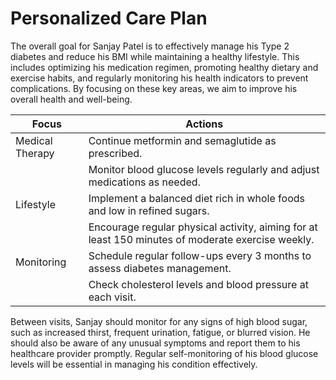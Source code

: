 # Personalized Care Plan

The overall goal for Sanjay Patel is to effectively manage his Type 2 diabetes and reduce his BMI while maintaining a healthy lifestyle. This includes optimizing his medication regimen, promoting healthy dietary and exercise habits, and regularly monitoring his health indicators to prevent complications. By focusing on these key areas, we aim to improve his overall health and well-being.

| Focus               | Actions                                                  |
|---------------------|---------------------------------------------------------|
| Medical Therapy     | Continue metformin and semaglutide as prescribed.      |
|                     | Monitor blood glucose levels regularly and adjust medications as needed. |
| Lifestyle           | Implement a balanced diet rich in whole foods and low in refined sugars. |
|                     | Encourage regular physical activity, aiming for at least 150 minutes of moderate exercise weekly. |
| Monitoring          | Schedule regular follow-ups every 3 months to assess diabetes management. |
|                     | Check cholesterol levels and blood pressure at each visit. |

Between visits, Sanjay should monitor for any signs of high blood sugar, such as increased thirst, frequent urination, fatigue, or blurred vision. He should also be aware of any unusual symptoms and report them to his healthcare provider promptly. Regular self-monitoring of his blood glucose levels will be essential in managing his condition effectively.
